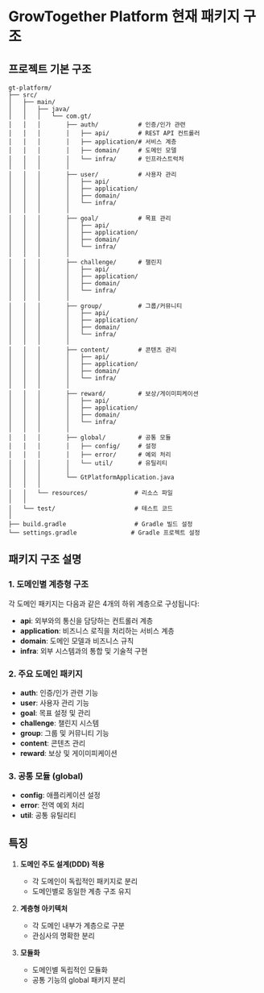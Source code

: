 # GrowTogether Platform 현재 패키지 구조

## 프로젝트 기본 구조
```
gt-platform/
├── src/
│   ├── main/
│   │   ├── java/
│   │   │   └── com.gt/
│   │   │       ├── auth/           # 인증/인가 관련
│   │   │       │   ├── api/        # REST API 컨트롤러
│   │   │       │   ├── application/# 서비스 계층
│   │   │       │   ├── domain/     # 도메인 모델
│   │   │       │   └── infra/      # 인프라스트럭처
│   │   │       │
│   │   │       ├── user/           # 사용자 관리
│   │   │       │   ├── api/
│   │   │       │   ├── application/
│   │   │       │   ├── domain/
│   │   │       │   └── infra/
│   │   │       │
│   │   │       ├── goal/           # 목표 관리
│   │   │       │   ├── api/
│   │   │       │   ├── application/
│   │   │       │   ├── domain/
│   │   │       │   └── infra/
│   │   │       │
│   │   │       ├── challenge/      # 챌린지
│   │   │       │   ├── api/
│   │   │       │   ├── application/
│   │   │       │   ├── domain/
│   │   │       │   └── infra/
│   │   │       │
│   │   │       ├── group/          # 그룹/커뮤니티
│   │   │       │   ├── api/
│   │   │       │   ├── application/
│   │   │       │   ├── domain/
│   │   │       │   └── infra/
│   │   │       │
│   │   │       ├── content/        # 콘텐츠 관리
│   │   │       │   ├── api/
│   │   │       │   ├── application/
│   │   │       │   ├── domain/
│   │   │       │   └── infra/
│   │   │       │
│   │   │       ├── reward/         # 보상/게이미피케이션
│   │   │       │   ├── api/
│   │   │       │   ├── application/
│   │   │       │   ├── domain/
│   │   │       │   └── infra/
│   │   │       │
│   │   │       ├── global/         # 공통 모듈
│   │   │       │   ├── config/     # 설정
│   │   │       │   ├── error/      # 예외 처리
│   │   │       │   └── util/       # 유틸리티
│   │   │       │
│   │   │       └── GtPlatformApplication.java
│   │   │
│   │   └── resources/             # 리소스 파일
│   │
│   └── test/                      # 테스트 코드
│
├── build.gradle                   # Gradle 빌드 설정
└── settings.gradle               # Gradle 프로젝트 설정
```

## 패키지 구조 설명

### 1. 도메인별 계층형 구조
각 도메인 패키지는 다음과 같은 4개의 하위 계층으로 구성됩니다:

- **api**: 외부와의 통신을 담당하는 컨트롤러 계층
- **application**: 비즈니스 로직을 처리하는 서비스 계층
- **domain**: 도메인 모델과 비즈니스 규칙
- **infra**: 외부 시스템과의 통합 및 기술적 구현

### 2. 주요 도메인 패키지
- **auth**: 인증/인가 관련 기능
- **user**: 사용자 관리 기능
- **goal**: 목표 설정 및 관리
- **challenge**: 챌린지 시스템
- **group**: 그룹 및 커뮤니티 기능
- **content**: 콘텐츠 관리
- **reward**: 보상 및 게이미피케이션

### 3. 공통 모듈 (global)
- **config**: 애플리케이션 설정
- **error**: 전역 예외 처리
- **util**: 공통 유틸리티

## 특징
1. **도메인 주도 설계(DDD) 적용**
   - 각 도메인이 독립적인 패키지로 분리
   - 도메인별로 동일한 계층 구조 유지

2. **계층형 아키텍처**
   - 각 도메인 내부가 계층으로 구분
   - 관심사의 명확한 분리

3. **모듈화**
   - 도메인별 독립적인 모듈화
   - 공통 기능의 global 패키지 분리